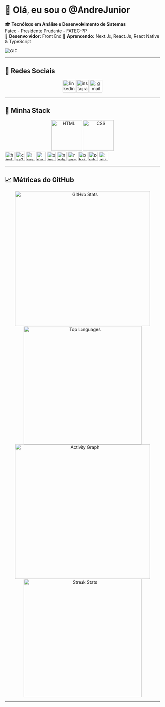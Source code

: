 # 👋 Olá, eu sou o @AndreJunior

🎓 **Tecnólogo em Análise e Desenvolvimento de Sistemas**  
Fatec - Presidente Prudente - FATEC-PP  
👀 **Desenvolvidor:**  Front End 
🌱 **Aprendendo:** Next.Js, React.Js, React Native & TypeScript

![GIF](https://github.com/Anmol-Baranwal/Cool-GIFs-For-GitHub/assets/74038190/80728820-e06b-4f96-9c9e-9df46f0cc0a5)

---

## 🔗 Redes Sociais

<div align="center">
  <a href="https://www.linkedin.com/in/andré-junior-b928b2161/" target="_blank">
    <img src="https://img.shields.io/static/v1?message=LinkedIn&logo=linkedin&label=&color=0077B5&logoColor=white&labelColor=&style=for-the-badge" height="40" alt="linkedin logo" />
  </a>
  <a href="https://www.instagram.com/ajrgadgestore/" target="_blank">
    <img src="https://img.shields.io/static/v1?message=Instagram&logo=instagram&label=&color=E4405F&logoColor=white&labelColor=&style=for-the-badge" height="40" alt="instagram logo" />
  </a>
  <a href="mailto:anndreh01@gmail.com" target="_blank">
    <img src="https://img.shields.io/static/v1?message=Gmail&logo=gmail&label=&color=D14836&logoColor=white&labelColor=&style=for-the-badge" height="40" alt="gmail logo" />
  </a>
</div>

---

## 🎯 Minha Stack
<div align="center">
<img src="https://github.com/Anmol-Baranwal/Cool-GIFs-For-GitHub/assets/74038190/29fd6286-4e7b-4d6c-818f-c4765d5e39a9" alt="HTML" width="100">
<img src="https://github.com/Anmol-Baranwal/Cool-GIFs-For-GitHub/assets/74038190/67f477ed-6624-42da-99f0-1a7b1a16eecb" alt="CSS" width="100">
</div>
<div align="left">
  <img src="https://cdn.jsdelivr.net/gh/devicons/devicon/icons/html5/html5-original.svg" height="30" alt="html5 logo" />
  <img src="https://cdn.jsdelivr.net/gh/devicons/devicon/icons/css3/css3-original.svg" height="30" alt="css3 logo" />
  <img src="https://img.shields.io/badge/JavaScript-F7DF1E?style=for-the-badge&logo=javascript&logoColor=black" height="30" alt="javascript logo" />
  <img src="https://img.shields.io/badge/MySQL-005C84?style=for-the-badge&logo=mysql&logoColor=white" height="30" alt="mysql logo" />
  <img src="https://img.shields.io/badge/PHP-777BB4?style=for-the-badge&logo=php&logoColor=white" height="30" alt="php logo" />
  <img src="https://img.shields.io/badge/Node.js-43853D?style=for-the-badge&logo=node.js&logoColor=white" height="30" alt="nodejs logo" />
  <img src="https://img.shields.io/badge/React-20232A?style=for-the-badge&logo=react&logoColor=61DAFB" height="30" alt="react logo" />
  <img src="https://img.shields.io/badge/Adobe%20Photoshop-31A8FF?style=for-the-badge&logo=Adobe%20Photoshop&logoColor=black" height="30" alt="photoshop logo" />
  <img src="https://cdn.jsdelivr.net/gh/devicons/devicon/icons/python/python-original.svg" height="30" alt="python logo" />
  <img src="https://cdn.jsdelivr.net/gh/devicons/devicon/icons/mysql/mysql-original.svg" height="30" alt="mysql logo" />
</div>

---

## 📈 Métricas do GitHub

<div align="center">
  <img width="440px" src="https://github-readme-stats.vercel.app/api?username=anndrehjr&show_icons=true&theme=radical" alt="GitHub Stats">
  <img width="385px" src="https://github-readme-stats.anuraghazra1.vercel.app/api/top-langs/?username=anndrehjr&layout=compact&theme=radical" alt="Top Languages">
  <img width="440px" src="https://github-readme-activity-graph.vercel.app/graph?username=anndrehjr&theme=dracula" alt="Activity Graph">
  <img width="385px" src="https://github-readme-streak-stats.herokuapp.com/?user=anndrehjr&theme=radical" alt="Streak Stats">
</div>


---

